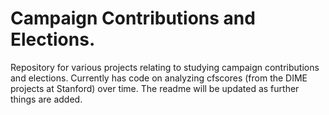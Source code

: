# Campaign Contributions and Elections.
Repository for various projects relating to studying campaign contributions and elections. Currently has code on analyzing cfscores (from the DIME projects at Stanford) over time. The readme will be updated as further things are added.
